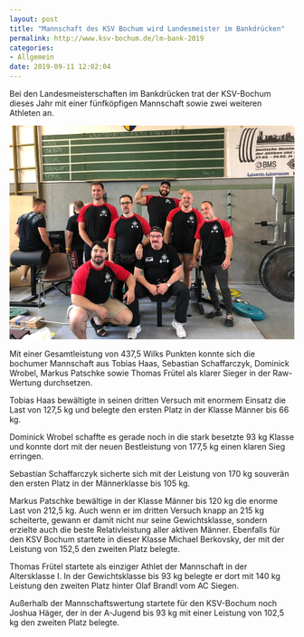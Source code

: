```yaml
---
layout: post
title: "Mannschaft des KSV Bochum wird Landesmeister im Bankdrücken"
permalink: http://www.ksv-bochum.de/lm-bank-2019
categories:
- Allgemein
date: 2019-09-11 12:02:04
---
```

Bei den Landesmeisterschaften im Bankdrücken trat der KSV-Bochum dieses Jahr mit einer fünfköpfigen Mannschaft sowie zwei weiteren Athleten an.

![image](lm-bank-2019.jpg)

Mit einer Gesamtleistung von 437,5 Wilks Punkten konnte sich die bochumer Mannschaft aus Tobias Haas, Sebastian Schaffarczyk, Dominick Wrobel, Markus Patschke sowie Thomas Frütel als klarer Sieger in der Raw-Wertung durchsetzen.

Tobias Haas bewältigte in seinen dritten Versuch mit enormem Einsatz die Last von 127,5 kg und belegte den ersten Platz in der Klasse Männer bis 66 kg.

Dominick Wrobel schaffte es gerade noch in die stark besetzte 93 kg Klasse und konnte dort mit der neuen Bestleistung von 177,5 kg einen klaren Sieg erringen.

Sebastian Schaffarczyk sicherte sich mit der Leistung von 170 kg souverän den ersten Platz in der Männerklasse bis 105 kg.

Markus Patschke bewältige in der Klasse Männer bis 120 kg die enorme Last von 212,5 kg. Auch wenn er im dritten Versuch knapp an 215 kg scheiterte, gewann er damit nicht nur seine Gewichtsklasse, sondern erzielte auch die beste Relativleistung aller aktiven Männer. Ebenfalls für den KSV Bochum startete in dieser Klasse Michael Berkovsky, der mit der Leistung von 152,5 den zweiten Platz belegte.

Thomas Frütel startete als einziger Athlet der Mannschaft in der Altersklasse I. In der Gewichtsklasse bis 93 kg belegte er dort mit 140 kg Leistung den zweiten Platz hinter Olaf Brandl vom AC Siegen.

Außerhalb der Mannschaftswertung startete für den KSV-Bochum noch Joshua Häger, der in der A-Jugend bis 93 kg mit einer Leistung von 102,5 kg den zweiten Platz belegte.
